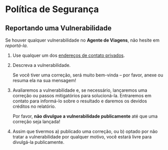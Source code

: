 # Política de Segurança

## Reportando uma Vulnerabilidade

Se houver qualquer vulnerabilidade no **Agente de Viagens**, não hesite em _reportá-la_.

1. Use qualquer um dos [endereços de contato privados](https://github.com/lorenzomatheo/guardiaoeleitoral#support).
2. Descreva a vulnerabilidade.

   Se você tiver uma correção, será muito bem-vinda – por favor, anexe ou resuma ela na sua mensagem!

3. Avaliaremos a vulnerabilidade e, se necessário, lançaremos uma correção ou passos mitigatórios para solucioná-la. Entraremos em contato para informá-lo sobre o resultado e daremos os devidos créditos no relatório.

   Por favor, **não divulgue a vulnerabilidade publicamente** até que uma correção seja lançada!

4. Assim que tivermos a) publicado uma correção, ou b) optado por não tratar a vulnerabilidade por qualquer motivo, você estará livre para divulgá-la publicamente.
